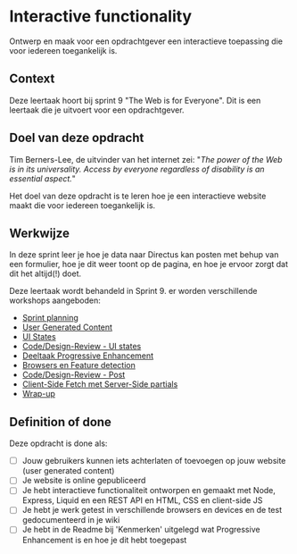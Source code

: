 # Interactive functionality

Ontwerp en maak voor een opdrachtgever een interactieve toepassing die voor iedereen toegankelijk is.

## Context

Deze leertaak hoort bij sprint 9 "The Web is for Everyone". 
Dit is een leertaak die je uitvoert voor een opdrachtgever.

<!-- In het college S09W1-01-Sprintplanning-The-Web-Is-For-Everyone wordt de opdracht uitgelegd. -->

<!--
Bij deze leertaak hoort de deeltaak:
- [Wireflow](https://github.com/fdnd-task/wireflow) (Sprint 05)
- [UML Diagram](https://github.com/fdnd-task/uml-diagram) (Sprint 08)
- UI States
- [Progressive Enhancement](https://github.com/fdnd-task/progressive-enhancement)
-->

## Doel van deze opdracht

Tim Berners-Lee, de uitvinder van het internet zei: "_The power of the Web is in its universality. Access by everyone regardless of disability is an essential aspect._"

Het doel van deze opdracht is te leren hoe je een interactieve website maakt die voor iedereen toegankelijk is.

## Werkwijze

In deze sprint leer je hoe je data naar Directus kan posten met behup van een formulier, hoe je dit weer toont op de pagina, en hoe je ervoor zorgt dat dit het altijd(!) doet.

Deze leertaak wordt behandeld in Sprint 9. er worden verschillende workshops aangeboden:

- [Sprint planning](sprint-planning.md)
- [User Generated Content](user-generated-content.md)
- [UI States](ui-states.md)
- [Code/Design-Review - UI states](code-design-review-ui-states.md)
- [Deeltaak Progressive Enhancement](https://github.com/fdnd-task/progressive-enhancement/)
- [Browsers en Feature detection](browsers-en-feature-detection.md)
- [Code/Design-Review - Post](code-design-review-post.md)
- [Client-Side Fetch met Server-Side partials](client-side-fetch.md)
- [Wrap-up](wrap-up.md)

## Definition of done

Deze opdracht is done als:

- [ ] Jouw gebruikers kunnen iets achterlaten of toevoegen op jouw website (user generated content)
- [ ] Je website is online gepubliceerd
- [ ] Je hebt interactieve functionaliteit ontworpen en gemaakt met Node, Express, Liquid en een REST API en HTML, CSS en client-side JS
- [ ] Je hebt je werk getest in verschillende browsers en devices en de test gedocumenteerd in je wiki
- [ ] Je hebt in de Readme bij 'Kenmerken' uitgelegd wat Progressive Enhancement is en hoe je dit hebt toegepast
